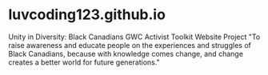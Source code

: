 # luvcoding123.github.io
Unity in Diversity: Black Canadians   GWC Activist Toolkit Website Project  "To raise awareness and educate people on the experiences and struggles of Black Canadians, because with knowledge comes change, and change creates a better world for future generations."
